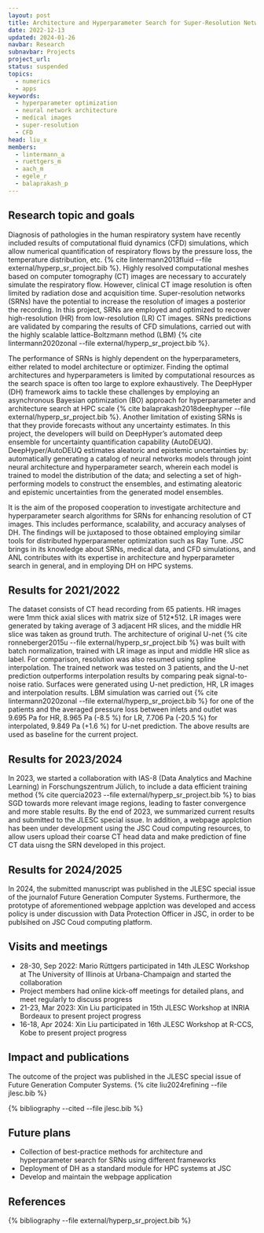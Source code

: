 ```yaml
---
layout: post
title: Architecture and Hyperparameter Search for Super-Resolution Networks Operating on Medical Images
date: 2022-12-13
updated: 2024-01-26
navbar: Research
subnavbar: Projects
project_url:
status: suspended
topics:
  - numerics
  - apps
keywords:
  - hyperparameter optimization
  - neural network architecture
  - medical images
  - super-resolution
  - CFD
head: liu_x
members:
  - lintermann_a
  - ruettgers_m
  - aach_m
  - egele_r
  - balaprakash_p
---
```



## Research topic and goals
Diagnosis of pathologies in the human respiratory system have recently included results of computational fluid dynamics (CFD) simulations, which allow numerical quantification of respiratory flows by the pressure loss, the temperature distribution, etc. {% cite lintermann2013fluid --file external/hyperp_sr_project.bib %}. Highly resolved computational meshes based on computer tomography (CT) images are necessary to accurately simulate the respiratory flow. However, clinical CT image resolution is often limited by radiation dose and acquisition time. Super-resolution networks (SRNs) have the potential to increase the resolution of images a posterior the recording. In this project, SRNs are employed and optimized to recover high-resolution (HR) from low-resolution (LR) CT images. SRNs predictions are validated by comparing the results of CFD simulations, carried out with the highly scalable lattice-Boltzmann method (LBM) {% cite lintermann2020zonal --file external/hyperp_sr_project.bib %}.

The performance of SRNs is highly dependent on the hyperparameters, either related to model architecture or optimizer. Finding the optimal architectures and hyperparameters is limited by computational resources as the search space is often too large to explore exhaustively. The DeepHyper (DH) framework aims to tackle these challenges by employing an asynchronous Bayesian optimization (BO) approach for hyperparameter and architecture search at HPC scale {% cite balaprakash2018deephyper --file external/hyperp_sr_project.bib %}. Another limitation of existing SRNs is that they provide forecasts without any uncertainty estimates. In this project, the developers will build on DeepHyper’s automated deep ensemble for uncertainty quantification capability (AutoDEUQ). DeepHyper/AutoDEUQ estimates aleatoric and epistemic uncertainties by: automatically generating a catalog of neural networks models through joint neural architecture and hyperparameter search, wherein each model is trained to model the distribution of the data; and selecting a set of high-performing models to construct the ensembles, and estimating aleatoric and epistemic uncertainties from the generated model ensembles.

It is the aim of the proposed cooperation to investigate architecture and hyperparameter search algorithms for SRNs for enhancing resolution of CT images. This includes performance, scalability, and accuracy analyses of DH. The findings will be juxtaposed to those obtained employing similar tools for distributed hyperparameter optimization such as Ray Tune. JSC brings in its knowledge about SRNs, medical data, and CFD simulations, and ANL contributes with its expertise in architecture and hyperparameter search in general, and in employing DH on HPC systems.

## Results for 2021/2022
The dataset consists of CT head recording from 65 patients. HR images were 1mm thick axial slices with matrix size of 512*512. LR images were generated by taking average of 3 adjacent HR slices, and the middle HR slice was taken as ground truth. The architecture of original U-net {% cite ronneberger2015u --file external/hyperp_sr_project.bib %} was built with batch normalization, trained with LR image as input and middle HR slice as label. For comparison, resolution was also resumed using spline interpolation. The trained network was tested on 3 patients, and the U-net prediction outperforms interpolation results by comparing peak signal-to-noise ratio. Surfaces were generated using U-net prediction, HR, LR images and interpolation results. LBM simulation was carried out {% cite lintermann2020zonal --file external/hyperp_sr_project.bib %} for one of the patients and the averaged pressure loss between inlets and outlet was 9.695 Pa for HR, 8.965 Pa (-8.5 %) for LR, 7.706 Pa (-20.5 %) for interpolated, 9.849 Pa (+1.6 %) for U-net prediction. The above results are used as baseline for the current project.

## Results for 2023/2024
In 2023, we started a collaboration with IAS-8 (Data Analytics and Machine Learning) in Forschungszentrum Jülich, to include a data efficient training method {% cite quercia2023 --file external/hyperp_sr_project.bib %} to bias SGD towards more relevant image regions, leading to faster convergence and more stable results. By the end of 2023, we summarized current results and submitted to the JLESC special issue. In addition, a webpage applction has been under development using the JSC Coud computing resources, to allow users upload their coarse CT head data and make prediction of fine CT data uisng the SRN developed in this project.

## Results for 2024/2025
In 2024, the submitted manuscript was published in the JLESC special issue of the journalof Future Generation Computer Systems. Furthermore, the prototype of aforementioned webpage applction was developed and access policy is under discussion with Data Protection Officer in JSC, in order to be publsihed on JSC Coud computing platform.

## Visits and meetings
* 28-30, Sep 2022: Mario Rüttgers participated in 14th JLESC Workshop at The University of Illinois at Urbana-Champaign and started the collaboration
* Project members had online kick-off meetings for detailed plans, and meet regularly to discuss progress
* 21-23, Mar 2023: Xin Liu participated in 15th JLESC Workshop at INRIA Bordeaux to present project progress
* 16-18, Apr 2024: Xin Liu participated in 16th JLESC Workshop at R-CCS, Kobe to present project progress

## Impact and publications
The outcome of the project was published in the JLESC special issue of Future Generation Computer Systems. {% cite liu2024refining --file jlesc.bib %}

{% bibliography --cited --file jlesc.bib %}

## Future plans
* Collection of best-practice methods for architecture and hyperparameter search for SRNs using different frameworks
* Deployment of DH as a standard module for HPC systems at JSC
* Develop and maintain the webpage application

## References
{% bibliography --file external/hyperp_sr_project.bib %}
